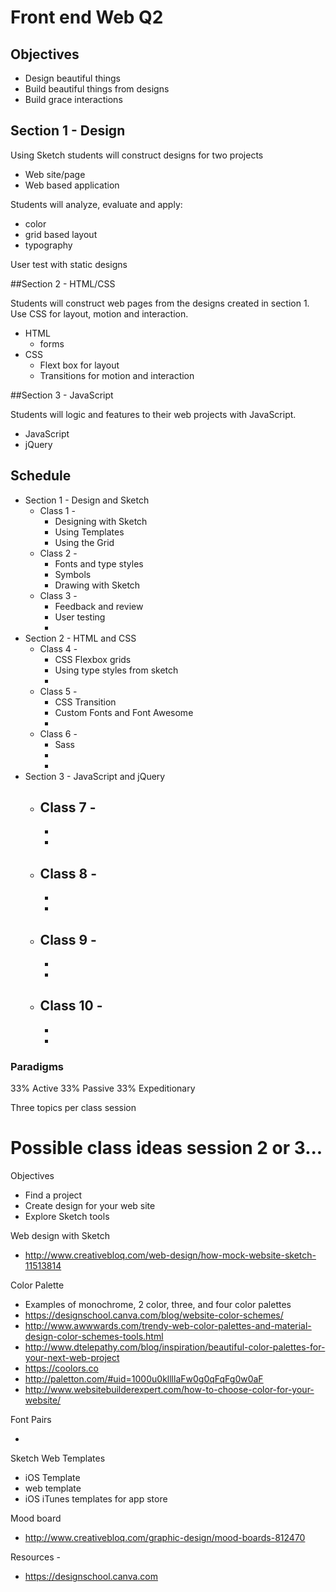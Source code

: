 # Front end Web Q2

## Objectives 

- Design beautiful things 
- Build beautiful things from designs
- Build grace interactions

## Section 1 - Design

Using Sketch students will construct designs for two projects

- Web site/page 
- Web based application

Students will analyze, evaluate and apply: 

- color
- grid based layout 
- typography

User test with static designs 

##Section 2 - HTML/CSS

Students will construct web pages from the designs created in section 1. 
Use CSS for layout, motion and interaction.

- HTML
  - forms
- CSS
  - Flext box for layout
  - Transitions for motion and interaction 

##Section 3 - JavaScript 

Students will logic and features to their web projects with JavaScript. 

- JavaScript 
- jQuery

## Schedule 

- Section 1 - Design and Sketch
    - Class 1 - 
        - Designing with Sketch
        - Using Templates 
        - Using the Grid 
    - Class 2 - 
        - Fonts and type styles 
        - Symbols 
        - Drawing with Sketch 
    - Class 3 -
        - Feedback and review 
        - User testing
        - 
- Section 2 - HTML and CSS
    - Class 4 - 
        - CSS Flexbox grids
        - Using type styles from sketch 
        - 
    - Class 5 - 
        - CSS Transition
        - Custom Fonts and Font Awesome
        - 
    - Class 6 -
        - Sass
        - 
        - 
- Section 3 - JavaScript and jQuery
    - Class 7 -
        - 
        - 
        - 
    - Class 8 - 
        - 
        - 
        - 
    - Class 9 - 
        - 
        - 
        - 
    - Class 10 - 
        - 
        - 
        - 

### Paradigms 

33% Active
33% Passive
33% Expeditionary

Three topics per class session 










# Possible class ideas session 2 or 3...

Objectives 

- Find a project 
- Create design for your web site
- Explore Sketch tools 

Web design with Sketch 

- http://www.creativebloq.com/web-design/how-mock-website-sketch-11513814

Color Palette

- Examples of monochrome, 2 color, three, and four color palettes
- https://designschool.canva.com/blog/website-color-schemes/
- http://www.awwwards.com/trendy-web-color-palettes-and-material-design-color-schemes-tools.html
- http://www.dtelepathy.com/blog/inspiration/beautiful-color-palettes-for-your-next-web-project
- https://coolors.co
- http://paletton.com/#uid=1000u0kllllaFw0g0qFqFg0w0aF
- http://www.websitebuilderexpert.com/how-to-choose-color-for-your-website/

Font Pairs 

- 

Sketch Web Templates 

- iOS Template 
- web template 
- iOS iTunes templates for app store

Mood board 

- http://www.creativebloq.com/graphic-design/mood-boards-812470


Resources - 

- https://designschool.canva.com
